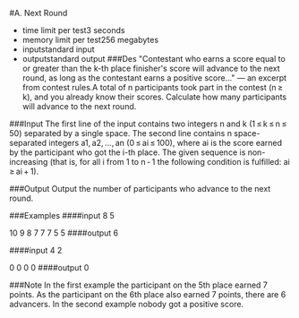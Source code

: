 #A. Next Round
* time limit per test3 seconds
* memory limit per test256 megabytes
* inputstandard input
* outputstandard output
###Des
"Contestant who earns a score equal to or greater than the k-th place finisher's score will advance to the next round, as long as the contestant earns a positive score..." — an excerpt from contest rules.A total of n participants took part in the contest (n ≥ k), and you already know their scores. Calculate how many participants will advance to the next round.

###Input
The first line of the input contains two integers n and k (1 ≤ k ≤ n ≤ 50) separated by a single space.
The second line contains n space-separated integers a1, a2, ..., an (0 ≤ ai ≤ 100), where ai is the score earned by the participant who got the i-th place. The given sequence is non-increasing (that is, for all i from 1 to n - 1 the following condition is fulfilled: ai ≥ ai + 1).

###Output
Output the number of participants who advance to the next round.

###Examples
####input
8 5

10 9 8 7 7 7 5 5
####output
6

####input
4 2

0 0 0 0
####output
0

###Note
In the first example the participant on the 5th place earned 7 points. As the participant on the 6th place also earned 7 points, there are 6 advancers.
In the second example nobody got a positive score.

